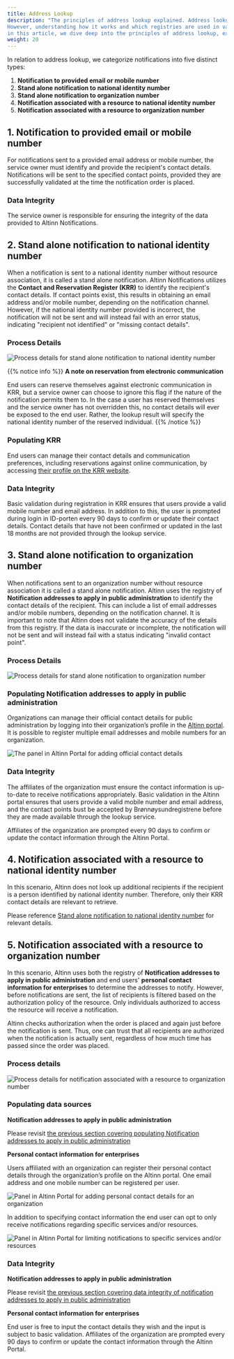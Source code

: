 ```yaml
---
title: Address Lookup
description: "The principles of address lookup explained. Address lookup is one of the benefits of using Altinn Notifications. 
However, understanding how it works and which registries are used in various situations is not easy. 
in this article, we dive deep into the principles of address lookup, explaining the process for different types of notifications."
weight: 20
---
```



In relation to address lookup, we categorize notifications into five distinct types:
1. **Notification to provided email or mobile number**  
2. **Stand alone notification to national identity number**  
3. **Stand alone notification to organization number**  
4. **Notification associated with a resource to national identity number**  
5. **Notification associated with a resource to organization number**  

## 1. Notification to provided email or mobile number
For notifications sent to a provided email address or mobile number,
the service owner must identify and provide the recipient's contact details.
Notifications will be sent to the specified contact points,
provided they are successfully validated at the time the notification order is placed.

### Data Integrity
The service owner is responsible for ensuring the integrity of the data provided to Altinn Notifications.

## 2. Stand alone notification to national identity number
When a notification is sent to a national identity number without resource association, 
it is called a stand alone notification.
Altinn Notifications utilizes the **Contact and Reservation Register (KRR)** to identify the recipient's contact details. 
If contact points exist, this results in obtaining an email address and/or mobile number,
depending on the notification channel. 
However, if the national identity number provided is incorrect, 
the notification will not be sent and will instead fail with an error status, indicating "recipient not identified"
or "missing contact details".

### Process Details
![Process details for stand alone notification to national identity number](person-no-resource-flow.drawio.svg)

{{% notice info %}}
**A note on reservation from electronic communication**

End users can reserve themselves against electronic communication in KRR, 
but a service owner can choose to ignore this flag if the nature of the notification permits them to. 
In the case a user has reserved themselves and the service owner has not overridden this,
no contact details will ever be exposed to the end user. 
Rather, the lookup result will specify the national identity number of the reserved individual.
{{% /notice %}}

### Populating KRR
End users can manage their contact details and communication preferences, 
including reservations against online communication,
by accessing [their profile on the KRR website](https://minprofil.kontaktregisteret.no/).

### Data Integrity

Basic validation during registration in KRR ensures that users provide a valid mobile number and email address.
In addition to this, the user is prompted during login in ID-porten every 90 days to confirm or update their contact details. 
Contact details that have not been confirmed or updated in the last 18 months are not provided through the lookup service.

## 3. Stand alone notification to organization number

When notifications sent to an organization number without resource association
it is called a stand alone notification. 
Altinn uses the registry of **Notification addresses to apply in public administration** to identify the
contact details of the recipient. 
This can include a list of email addresses and/or mobile numbers, depending on the notification channel. 
It is important to note that Altinn does not validate the accuracy of the details from this registry.
If the data is inaccurate or incomplete, the notification will not be sent and will instead fail with a 
status indicating "invalid contact point".

### Process Details
![Process details for stand alone notification to organization number](org-no-resource-flow.drawio.svg)

### Populating Notification addresses to apply in public administration
Organizations can manage their official contact details for public administration by logging into 
their organization’s profile in the [Altinn portal](https://www.altinn.no). 
It is possible to register multiple email addresses and mobile numbers for an organization. 

![The panel in Altinn Portal for adding official contact details](official-address-panel-portal.PNG "Panel in Altinn Portal for adding official contact details")

### Data Integrity
The affiliates of the organization must ensure the contact information is up-to-date to receive notifications appropriately. 
Basic validation in the Altinn portal ensures that users provide a valid mobile number and email address,
and the contact points bust be accepted by Brønnøysundregistrene before they are made available through the lookup service.

Affiliates of the organization are prompted every 90 days to confirm or update the contact information 
through the Altinn Portal.

## 4. Notification associated with a resource to national identity number
In this scenario, Altinn does not look up additional recipients if the recipient is a person identified by 
national identity number. 
Therefore, only their KRR contact details are relevant to retrieve.

Please reference [Stand alone notification to national identity number](#2-stand-alone-notification-to-national-identity-number)
for relevant details.

## 5. Notification associated with a resource to organization number
In this scenario, Altinn uses both the registry of  **Notification addresses to apply in public administration** 
and end users' **personal contact information for enterprises** to determine the addresses to notify. 
However, before notifications are sent, the list of recipients is filtered based on the authorization policy of the resource. 
Only individuals authorized to access the resource will receive a notification. 


Altinn checks authorization when the order is placed and again just before the notification is sent. 
Thus, one can trust that all recipients are authorized when the notification is actually sent, 
regardless of how much time has passed since the order was placed.

### Process details
![Process details for notification associated with a resource to organization number](org-with-resource-flow.drawio.svg)

### Populating data sources
__Notification addresses to apply in public administration__

Please revisit [the previous section covering populating Notification addresses to apply in public administration](#populating-notification-addresses-to-apply-in-public-administration)

__Personal contact information for enterprises__

Users affiliated with an organization can register their personal contact details through the organization’s profile on the Altinn portal. 
One email address and one mobile number can be registered per user.

![Panel in Altinn Portal for adding personal contact details for an organization](user-registered-org-address-panel-portal.PNG "Panel in Altinn Portal for adding personal contact details for an organization")

In addition to specifying contact information the end user can opt to only receive notifications
regarding specific services and/or resources.

![Panel in Altinn Portal for limiting notifications to specific services and/or resources](user-registered-service-spec.PNG "Panel in Altinn Portal for limiting notifications to specific services and/or resources")

### Data Integrity

__Notification addresses to apply in public administration__

Please revisit [the previous section covering data integrity of notification addresses to apply in public administration](#data-integrity-2)


__Personal contact information for enterprises__

End user is free to input the contact details they wish and the input is subject to basic validation. 
Affiliates of the organization are prompted every 90 days to confirm or update the contact information 
through the Altinn Portal.